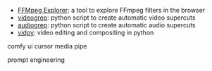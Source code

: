 - [FFMpeg Explorer](https://ffmpeg.lav.io/): a tool to explore FFmpeg filters in the browser
- [videogrep](https://antiboredom.github.io/videogrep): python script to create automatic video supercuts
- [audiogrep](https://antiboredom.github.io/audiogrep): python script to create automatic audio supercuts
- [vidpy](https://antiboredom.github.io/vidpy): video editing and compositing in python



comfy ui
cursor
media pipe

prompt engineering

